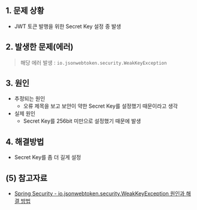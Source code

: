 ## 1. 문제 상황
- JWT 토큰 발행을 위한 Secret Key 설정 중 발생 

## 2. 발생한 문제(에러)
>해당 에러 발생 : `io.jsonwebtoken.security.WeakKeyException`

## 3. 원인
- 추정되는 원인
  - 오류 제목을 보고 보안이 약한 Secret Key를 설정했기 때문이라고 생각
- 실제 원인
  - Secret Key를 256bit 미만으로 설정했기 때문에 발생

## 4. 해결방법
- Secret Key를 좀 더 길게 설정

## (5) 참고자료
- [Spring Security - io.jsonwebtoken.security.WeakKeyException 원인과 해결 방법](https://green-bin.tistory.com/49)
